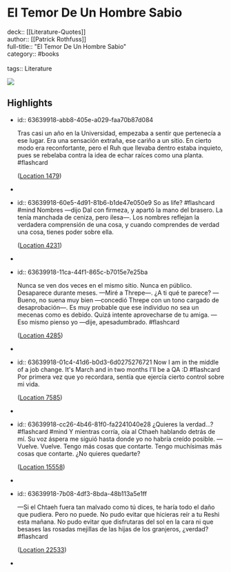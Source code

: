 # El Temor De Un Hombre Sabio

deck:: [[Literature-Quotes]]\
author:: [[Patrick Rothfuss]]\
full-title:: "El Temor De Un Hombre Sabio"\
category:: #books\
\
tags:: Literature  

![](https://images-na.ssl-images-amazon.com/images/I/51fB5GCrhML._SL200_.jpg)
## Highlights
- id:: 63639918-abb8-405e-a029-faa70b87d084
  
  Tras casi un año en la Universidad, empezaba a sentir que pertenecía a ese lugar. Era una sensación extraña, ese cariño a un sitio. En cierto modo era reconfortante, pero el Ruh que llevaba dentro estaba inquieto, pues se rebelaba contra la idea de echar raíces como una planta. #flashcard 
  
  
    ([Location 1479](https://readwise.io/to_kindle?action=open&asin=B006BD49ZC&location=1479))
-
- id:: 63639918-60e5-4d91-81b6-b1de47e050e9
   So as life? #flashcard  #mind 
    Nombres —dijo Dal con firmeza, y apartó la mano del brasero. La tenía manchada de ceniza, pero ilesa—. Los nombres reflejan la verdadera comprensión de una cosa, y cuando comprendes de verdad una cosa, tienes poder sobre ella.
  
    ([Location 4231](https://readwise.io/to_kindle?action=open&asin=B006BD49ZC&location=4231))
-
- id:: 63639918-11ca-44f1-865c-b7015e7e25ba
  
  Nunca se ven dos veces en el mismo sitio. Nunca en público. Desaparece durante meses. —Miré a Threpe—. ¿A ti qué te parece? —Bueno, no suena muy bien —concedió Threpe con un tono cargado de desaprobación—. Es muy probable que ese individuo no sea un mecenas como es debido. Quizá intente aprovecharse de tu amiga. —Eso mismo pienso yo —dije, apesadumbrado. #flashcard 
  
  
    ([Location 4285](https://readwise.io/to_kindle?action=open&asin=B006BD49ZC&location=4285))
-
- id:: 63639918-01c4-41d6-b0d3-6d0275276721
   Now I am in the middle of a job change. It's March and in two months I'll be a QA :D #flashcard 
    Por primera vez que yo recordara, sentía que ejercía cierto control sobre mi vida.
  
    ([Location 7585](https://readwise.io/to_kindle?action=open&asin=B006BD49ZC&location=7585))
-
- id:: 63639918-cc26-4b46-81f0-fa2241040e28
   ¿Quieres la verdad...? #flashcard  #mind 
    Y mientras corría, oía al Cthaeh hablando detrás de mí. Su voz áspera me siguió hasta donde yo no habría creído posible. —Vuelve. Vuelve. Tengo más cosas que contarte. Tengo muchísimas más cosas que contarte. ¿No quieres quedarte?
  
    ([Location 15558](https://readwise.io/to_kindle?action=open&asin=B006BD49ZC&location=15558))
-
- id:: 63639918-7b08-4df3-8bda-48b113a5e1ff
  
  —Si el Chtaeh fuera tan malvado como tú dices, te haría todo el daño que pudiera. Pero no puede. No pudo evitar que hicieras reír a tu Reshi esta mañana. No pudo evitar que disfrutaras del sol en la cara ni que besases las rosadas mejillas de las hijas de los granjeros, ¿verdad? #flashcard 
  
  
    ([Location 22533](https://readwise.io/to_kindle?action=open&asin=B006BD49ZC&location=22533))
-